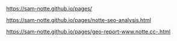 https://sam-notte.github.io/pages/

https://sam-notte.github.io/pages/notte-seo-analysis.html

https://sam-notte.github.io/pages/geo-report-www.notte.cc-.html
